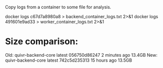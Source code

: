 Copy logs from a container to some file for analysis.

docker logs c67d7a8980a8 > backend_container_logs.txt 2>&1
docker logs 491601e9ad33 > worker_container_logs.txt 2>&1

# Size comparison:

Old:
quivr-backend-core   latest    056750d86247   2 minutes ago   13.4GB
New:
quivr-backend-core   latest    742c5d235313   15 hours ago    13.5GB
